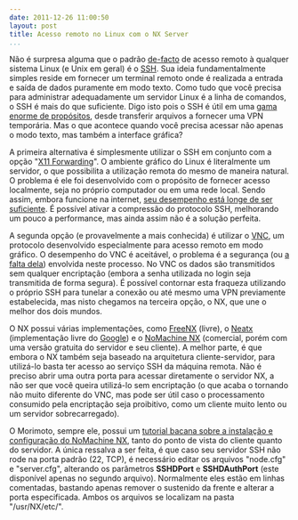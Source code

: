 ```yaml
---
date: 2011-12-26 11:00:50
layout: post
title: Acesso remoto no Linux com o NX Server
...
```


Não é surpresa alguma que o padrão [de-facto](http://en.wikipedia.org/wiki/De_facto) de acesso remoto à qualquer sistema Linux (e Unix em geral) é o [SSH](http://en.wikipedia.org/wiki/Secure_Shell). Sua ideia fundamentalmente simples reside em fornecer um terminal remoto onde é realizada a entrada e saída de dados puramente em modo texto. Como tudo que você precisa para administrar adequadamente um servidor Linux é a linha de comandos, o SSH é mais do que suficiente. Digo isto pois o SSH é útil em uma [gama enorme de propósitos](http://br-linux.org/2010/be-a-ba-do-ssh-parte-1/), desde transferir arquivos a fornecer uma VPN temporária. Mas o que acontece quando você precisa acessar não apenas o modo texto, mas também a interface gráfica?

A primeira alternativa é simplesmente utilizar o SSH em conjunto com a opção "[X11 Forwarding](http://www.gta.ufrj.br/~natalia/SSH/x11.html)". O ambiente gráfico do Linux é literalmente um servidor, o que possibilita a utilização remota do mesmo de maneira natural. O problema é ele foi desenvolvido com o propósito de fornecer acesso localmente, seja no próprio computador ou em uma rede local. Sendo assim, embora funcione na internet, [seu desempenho está longe de ser suficiente](http://www.hardware.com.br/tutoriais/nx-server/pagina2.html). É possível ativar a compressão do protocolo SSH, melhorando um pouco a performance, mas ainda assim não é a solução perfeita.

A segunda opção (e provavelmente a mais conhecida) é utilizar o [VNC](http://en.wikipedia.org/wiki/Virtual_Network_Computing), um protocolo desenvolvido especialmente para acesso remoto em modo gráfico. O desempenho do VNC é aceitável, o problema é a segurança (ou [a falta dela](https://en.wikipedia.org/wiki/Virtual_Network_Computing#Security)) envolvida neste processo. No VNC os dados são transmitidos sem qualquer encriptação (embora a senha utilizada no login seja transmitida de forma segura). É possível contornar esta fraqueza utilizando o próprio SSH para tunelar a conexão ou até mesmo uma VPN previamente estabelecida, mas nisto chegamos na terceira opção, o NX, que une o melhor dos dois mundos.

O NX possui várias implementações, como [FreeNX](http://freenx.berlios.de/) (livre), o [Neatx](http://code.google.com/p/neatx/) (implementação livre do [Google](http://desciclopedia.ws/wiki/Imp%C3%A9rio_do_mal)) e o [NoMachine NX](http://www.nomachine.com/products.php) (comercial, porém com uma versão gratuita do servidor e seu cliente). A melhor parte, é que embora o NX também seja baseado na arquitetura cliente-servidor, para utilizá-lo basta ter acesso ao serviço SSH da máquina remota. Não é preciso abrir uma outra porta para acessar diretamente o servidor NX, a não ser que você queira utilizá-lo sem encriptação (o que acaba o tornando não muito diferente do VNC, mas pode ser útil caso o processamento consumido pela encriptação seja proibitivo, como um cliente muito lento ou um servidor sobrecarregado).

O Morimoto, sempre ele, possui um [tutorial bacana sobre a instalação e configuração do NoMachine NX](http://www.hardware.com.br/tutoriais/nx-server/), tanto do ponto de vista do cliente quanto do servidor. A única ressalva a ser feita, é que caso seu servidor SSH não rode na porta padrão (22, TCP), é necessário editar os arquivos "node.cfg" e "server.cfg", alterando os parâmetros **SSHDPort** e **SSHDAuthPort** (este disponível apenas no segundo arquivo). Normalmente eles estão em linhas comentadas, bastando apenas remover o sustenido da frente e alterar a porta especificada. Ambos os arquivos se localizam na pasta "/usr/NX/etc/".
